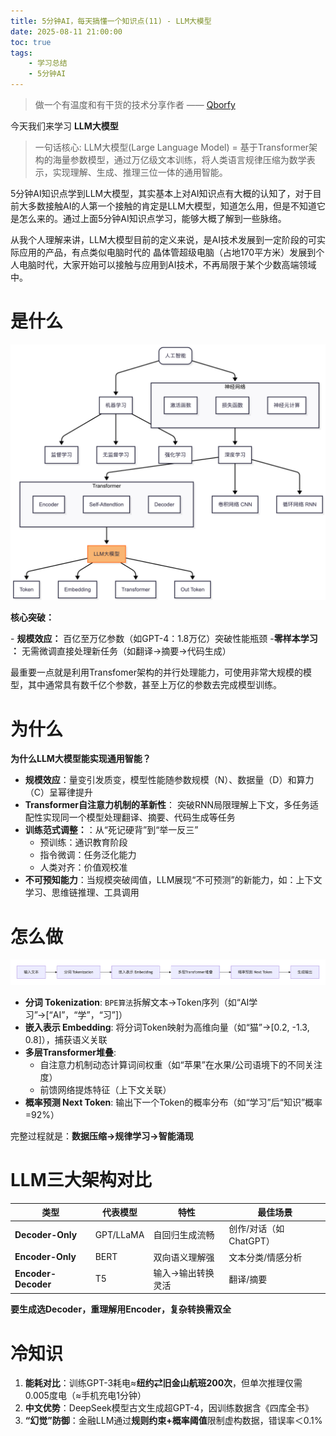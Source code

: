 ```yaml
---
title: 5分钟AI，每天搞懂一个知识点(11) - LLM大模型
date: 2025-08-11 21:00:00
toc: true
tags:
    - 学习总结
    - 5分钟AI
---
```


> 做一个有温度和有干货的技术分享作者 —— [Qborfy](https://qborfy.com)

今天我们来学习 **LLM大模型**

> 一句话核心:  LLM大模型(Large Language Model) = 基于Transformer架构的海量参数模型，通过万亿级文本训练，将人类语言规律压缩为数学表示，实现理解、生成、推理三位一体的通用智能。

5分钟AI知识点学到LLM大模型，其实基本上对AI知识点有大概的认知了，对于目前大多数接触AI的人第一个接触的肯定是LLM大模型，知道怎么用，但是不知道它是怎么来的。通过上面5分钟AI知识点学习，能够大概了解到一些脉络。

从我个人理解来讲，LLM大模型目前的定义来说，是AI技术发展到一定阶段的可实际应用的产品，有点类似电脑时代的 晶体管超级电脑（占地170平方米）发展到个人电脑时代，大家开始可以接触与应用到AI技术，不再局限于某个少数高端领域中。

<!-- more -->

# 是什么

![5分钟AI知识网络图](/assets/img/ailearn/daily/11/1.png)

**核心突破​​：**

​- **​规模效应​​：** 百亿至万亿参数（如GPT-4：1.8万亿）突破性能瓶颈
​- **​零样本学习​​：** 无需微调直接处理新任务（如翻译→摘要→代码生成）


最重要一点就是利用Transfomer架构的并行处理能力，可使用非常大规模的模型，其中通常具有数千亿个参数，甚至上万亿的参数去完成模型训练。

# 为什么

**为什么LLM大模型能实现通用智能？**

- **规模效应**：量变引发质变，模型性能随参数规模（N）、数据量（D）和算力（C）呈幂律提升
- **Transformer自注意力机制的革新性**： 突破RNN局限理解上下文，多任务适配性实现同一个模型处理翻译、摘要、代码生成等任务
- **训练范式调整：**：从“死记硬背”到“举一反三”
  - 预训练：通识教育阶段
  - 指令微调：任务泛化能力​
  - 人类对齐：价值观校准
- **不可预知能力**：当规模突破阈值，LLM展现“不可预测”的新能力，如：​​上下文学习​​、​​思维链推理​​、​​工具调用​​


# 怎么做

![](/assets/img/ailearn/daily/11/2.png)

- **分词 Tokenization**: `BPE算法`拆解文本→Token序列（如“AI学习”→[“AI”，“学”，“习”]）
- **嵌入表示 Embedding**: 将分词Token映射为高维向量（如“猫”→[0.2, -1.3, 0.8]），捕获语义关联
- **多层Transformer堆叠**: 
  - 自注意力机制动态计算词间权重（如“苹果”在水果/公司语境下的不同关注度）
  - 前馈网络提炼特征（上下文关联）
- **概率预测 Next Token**: 输出下一个Token的概率分布（如“学习”后“知识”概率=92%）

完整过程就是：**数据压缩→规律学习→智能涌现**

# LLM三大架构对比

| **类型**         | 代表模型   | 特性                     | 最佳场景          |  
|------------------|------------|--------------------------|-------------------|  
| **Decoder-Only** | GPT/LLaMA  | 自回归生成流畅           | 创作/对话（如ChatGPT） |  
| **Encoder-Only** | BERT       | 双向语义理解强           | 文本分类/情感分析 |  
| **Encoder-Decoder** | T5       | 输入→输出转换灵活        | 翻译/摘要         |  

**要生成选Decoder，重理解用Encoder，复杂转换需双全**

# 冷知识

1. **能耗对比**：训练GPT-3耗电≈**纽约⇄旧金山航班200次**，但单次推理仅需0.005度电（≈手机充电1分钟）  
2. **中文优势**：DeepSeek模型古文生成超GPT-4，因训练数据含《四库全书》  
3. **“幻觉”防御**：金融LLM通过**规则约束+概率阈值**限制虚构数据，错误率＜0.1%  
